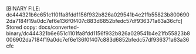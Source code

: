 [BINARY FILE: dc444321b6e651c1101fa8fdd1156f932b826a029541b4e21fb55823b8006902da7184f19a0dc7ef6e136f0f407c883d6852bfedc57df936371a63a36cfc]
Stored copy: docs/converted-binary/dc444321b6e651c1101fa8fdd1156f932b826a029541b4e21fb55823b8006902da7184f19a0dc7ef6e136f0f407c883d6852bfedc57df936371a63a36cfc
